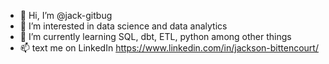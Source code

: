 - 👋 Hi, I’m @jack-gitbug
- 👀 I’m interested in data science and data analytics
- 🌱 I’m currently learning SQL, dbt, ETL, python among other things
- 📫 text me on LinkedIn https://www.linkedin.com/in/jackson-bittencourt/

<!---
jack-gitbug/jack-gitbug is a ✨ special ✨ repository because its `README.md` (this file) appears on your GitHub profile.
You can click the Preview link to take a look at your changes.
--->
